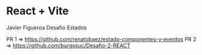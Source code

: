 # React + Vite

Javier Figueroa Desafio Estados


PR 1 => https://github.com/renatobaez/estado-componentes-y-eventos
PR 2 => https://github.com/burgosuc/Desafio-2-REACT
